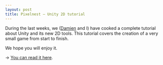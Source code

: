 ```yaml
---
layout: post
title: Pixelnest — Unity 2D tutorial
---
```


During the last weeks, we ([Damien](http://dmayance.com/) and I) have cooked a complete tutorial about Unity and its new 2D tools. This tutorial covers the creation of a very small game from start to finish.

We hope you will enjoy it.

→ [You can read it here](http://pixelnest.io/2013/11/unity-2D-tutorial/).
